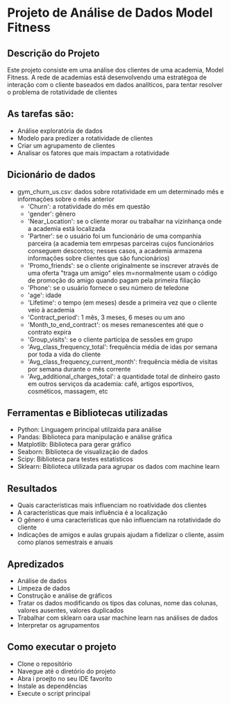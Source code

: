 # Projeto de Análise de Dados Model Fitness

## Descrição do Projeto
Este projeto consiste em uma análise dos clientes de uma academia, Model Fitness. A rede de academias está desenvolvendo uma estratégoa de interação com o cliente baseados em dados analíticos, para tentar resolver o problema de rotatividade de clientes

## As tarefas são:
- Análise exploratória de dados
- Modelo para predizer a rotatividade de clientes
- Criar um agrupamento de clientes
- Analisar os fatores que mais impactam a rotatividade

## Dicionário de dados
- gym_churn_us.csv: dados sobre rotatividade em um determinado mês e informações sobre o mês anterior
  - 'Churn': a rotatividade do mês em questão
  - 'gender': gênero
  - 'Near_Location': se o cliente morar ou trabalhar na vizinhança onde a academia está localizada
  - 'Partner': se o usuário foi um funcionário de uma companhia parceira (a academia tem emrpesas parceiras cujos funcionários conseguem descontos; nesses casos, a academia armazena informações sobre clientes que são funcionários)
  - 'Promo_friends': se o cliente originalmente se inscrever através de uma oferta "traga um amigo" eles m=normalmente usam o código de promoção do amigo quando pagam pela primeira filiação
  - 'Phone': se o usuário fornece o seu número de teledone
  - 'age': idade
  - 'Lifetime': o tempo (em meses) desde a primeira vez que o cliente veio à academia
  - 'Contract_period': 1 mês, 3 meses, 6 meses ou um ano
  - 'Month_to_end_contract': os meses remanescentes até que o contrato expira
  - 'Group_visits': se o cliente participa de sessões em grupo
  - 'Avg_class_frequency_total': frequência média de idas por semana por toda a vida do cliente
  - 'Avg_class_frequency_current_month': frequência média de visitas por semana durante o mês corrente
  - 'Avg_additional_charges_total': a quantidade total de dinheiro gasto em outros serviços da academia: café, artigos esportivos, cosméticos, massagem, etc

## Ferramentas e Bibliotecas utilizadas
- Python: Linguagem principal utilzaida para análise
- Pandas: Biblioteca para manipulação e análise gráfica
- Matplotlib: Biblioteca para gerar gráfico
- Seaborn: Biblioteca de visualização de dados
- Scipy: Biblioteca para testes estatísticos
- Sklearn: Biblioteca utilizada para agrupar os dados com machine learn

## Resultados
- Quais características mais influenciam no roatividade dos clientes
- A características que mais influência é a localização
- O gênero é uma características que não influenciam na rotatividade do cliente
- Indicações de amigos e aulas grupais ajudam a fidelizar o cliente, assim como planos semestrais e anuais

## Apredizados
- Análise de dados
- Limpeza de dados
- Construção e análise de gráficos
- Tratar os dados modificando os tipos das colunas, nome das colunas, valores ausentes, valores duplicados
- Trabalhar com sklearn oara usar machine learn nas análises de dados
- Interpretar os agrupamentos

## Como executar o projeto
- Clone o repositório
- Navegue até o diretório do projeto
- Abra i proejto no seu IDE favorito
- Instale as dependências
- Execute o script principal
